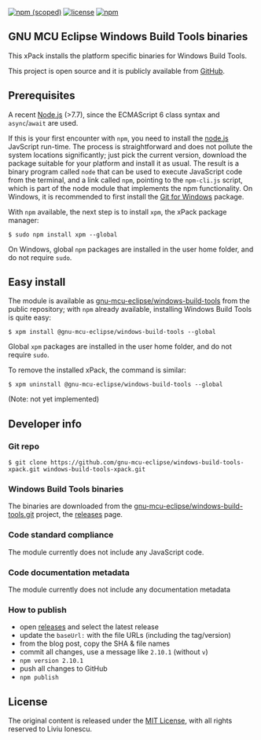 [![npm (scoped)](https://img.shields.io/npm/v/@gnu-mcu-eclipse/windows-build-tools.svg)](https://www.npmjs.com/package/@gnu-mcu-eclipse/windows-build-tools) 
[![license](https://img.shields.io/github/license/gnu-mcu-eclipse/windows-build-tools-xpack.svg)](https://github.com/gnu-mcu-eclipse/windows-build-tools-xpack/blob/xpack/LICENSE) [![npm](https://img.shields.io/npm/dt/@gnu-mcu-eclipse/windows-build-tools.svg)](https://www.npmjs.com/package/@gnu-mcu-eclipse/windows-build-tools/)


## GNU MCU Eclipse Windows Build Tools binaries

This xPack installs the platform specific binaries for Windows Build Tools.

This project is open source and it is publicly available from [GitHub](https://github.com/gnu-mcu-eclipse/windows-build-tools-xpack).

## Prerequisites

A recent [Node.js](https://nodejs.org) (>7.7), since the ECMAScript 6 class syntax and `async`/`await` are used.

If this is your first encounter with `npm`, you need to install the [node.js](https://nodejs.org/) JavScript run-time. The process is straightforward and does not pollute the system locations significantly; just pick the current version, download the package suitable for your platform and install it as usual. The result is a binary program called `node` that can be used to execute JavaScript code from the terminal, and a link called `npm`, pointing to the `npm-cli.js` script, which is part of the node module that implements the npm functionality. On Windows, it is recommended to first install the [Git for Windows](https://git-scm.com/download/win) package.

With `npm` available, the next step is to install `xpm`, the xPack package manager:

```console
$ sudo npm install xpm --global
```

On Windows, global `npm` packages are installed in the user home folder, and do not require `sudo`.

## Easy install

The module is available as [gnu-mcu-eclipse/windows-build-tools](https://www.npmjs.com/package/gnu-mcu-eclipse/windows-build-tools) from the public repository; with `npm` already available, installing Windows Build Tools is quite easy:

```console
$ xpm install @gnu-mcu-eclipse/windows-build-tools --global
```

Global `xpm` packages are installed in the user home folder, and do not require `sudo`.

To remove the installed xPack, the command is similar:

```console
$ xpm uninstall @gnu-mcu-eclipse/windows-build-tools --global
```

(Note: not yet implemented)

## Developer info

### Git repo

```console
$ git clone https://github.com/gnu-mcu-eclipse/windows-build-tools-xpack.git windows-build-tools-xpack.git
```

### Windows Build Tools binaries

The binaries are downloaded from the [gnu-mcu-eclipse/windows-build-tools.git](https://github.com/gnu-mcu-eclipse/windows-build-tools) project, the [releases](https://github.com/gnu-mcu-eclipse/windows-build-tools/releases) page.

### Code standard compliance

The module currently does not include any JavaScript code.

### Code documentation metadata

The module currently does not include any documentation metadata

### How to publish

* open [releases](https://github.com/gnu-mcu-eclipse/windows-build-tools/releases) and select the latest release
* update the `baseUrl:` with the file URLs (including the tag/version)
* from the blog post, copy the SHA & file names
* commit all changes, use a message like `2.10.1` (without `v`)
* `npm version 2.10.1`
* push all changes to GitHub
* `npm publish`

## License

The original content is released under the [MIT License](https://opensource.org/licenses/MIT), with
all rights reserved to Liviu Ionescu.
